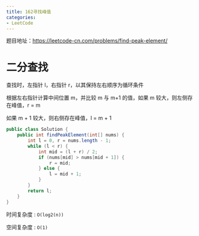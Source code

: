```yaml
---
title: 162寻找峰值
categories: 
- LeetCode
---
```


题目地址：https://leetcode-cn.com/problems/find-peak-element/

# 二分查找

查找时，左指针 l，右指针 r，以其保持左右顺序为循环条件

根据左右指针计算中间位置 m，并比较 m 与 m+1 的值，如果 m 较大，则左侧存在峰值，r = m

如果 m + 1 较大，则右侧存在峰值，l = m + 1

```java
public class Solution {
    public int findPeakElement(int[] nums) {
        int l = 0, r = nums.length - 1;
        while (l < r) {
            int mid = (l + r) / 2;
            if (nums[mid] > nums[mid + 1]) {
                r = mid;
            } else {
                l = mid + 1;
            }
        }
        return l;
    }
}
```

时间复杂度 : `O(log2(n))`

空间复杂度 : `O(1)`


